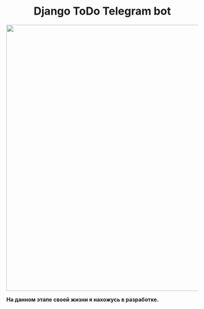 <h1 align="center">Django ToDo Telegram bot</h1>

<p align="center">
<img src="https://github.com/exp-ext/GitProjects/blob/main/pythons.png" width="700">
</p>

<p><strong>На данном этапе своей жизни я нахожусь в разработке.</strong></p>
